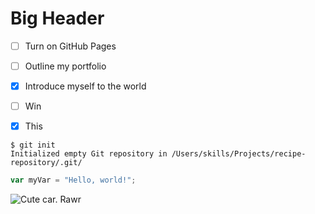 # Big Header

- [ ] Turn on GitHub Pages
- [ ] Outline my portfolio
- [x] Introduce myself to the world
- [ ] Win
- [x] This


```
$ git init
Initialized empty Git repository in /Users/skills/Projects/recipe-repository/.git/
```

``` javascript
var myVar = "Hello, world!";
```

![Cute car. Rawr](https://cdn.britannica.com/70/234870-050-D4D024BB/Orange-colored-cat-yawns-displaying-teeth.jpg)
